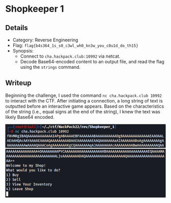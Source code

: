 # Shopkeeper 1
## Details
- Category: Reverse Engineering
- Flag: `flag{b4s364_1s_s0_c3wl_wh0_kn3w_you_c0u1d_do_th15}`
- Synopsis:
	- Connect to `cha.hackpack.club:10992` via netcat.
	- Decode Base64-encoded content to an output file, and read the flag using the `strings` command.
## Writeup
Beginning the challenge, I used the command `nc cha.hackpack.club 10992` to interact with the CTF. After initiating a connection, a long string of text is outputted before an interactive game appears. Based on the characteristics of the string (i.e., equal signs at the end of the string), I knew the text was likely Base64 encoded.

![image](https://raw.githubusercontent.com/greysonevans/HackPackCTF_2022_Writeups/main/images/Pasted%20image%2020220410152521.png)
![image](https://raw.githubusercontent.com/greysonevans/HackPackCTF_2022_Writeups/main/images/Pasted%20image%2020220410152544.png)
